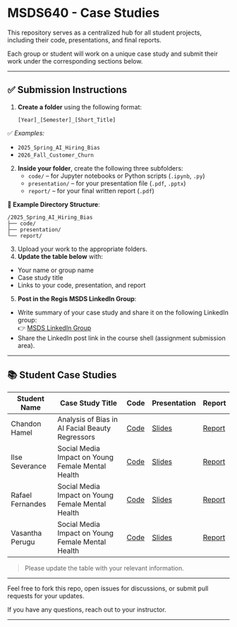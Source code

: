 # MSDS640 - Case Studies

This repository serves as a centralized hub for all student projects, including their code, presentations, and final reports.

Each group or student will work on a unique case study and submit their work under the corresponding sections below. 

---

## ✅ Submission Instructions

1. **Create a folder** using the following format:

   `[Year]_[Semester]_[Short_Title]`
   
✅ *Examples:*
- `2025_Spring_AI_Hiring_Bias`
- `2026_Fall_Customer_Churn`
  
2. **Inside your folder**, create the following three subfolders:
   - `code/` – for Jupyter notebooks or Python scripts (`.ipynb`, `.py`)
   - `presentation/` – for your presentation file (`.pdf`, `.pptx`)
   - `report/` – for your final written report (`.pdf`)

**📁 Example Directory Structure**:
```plaintext
/2025_Spring_AI_Hiring_Bias
├── code/
├── presentation/
└── report/
```

3. Upload your work to the appropriate folders.
4. **Update the table below** with:
- Your name or group name
- Case study title
- Links to your code, presentation, and report

5. **Post in the Regis MSDS LinkedIn Group**:
- Write summary of your case study and share it on the following LinkedIn group:  
  👉 [MSDS LinkedIn Group](https://www.linkedin.com/groups/12682252/)
- Share the LinkedIn post link in the course shell (assignment submission area).

---

## 📚 Student Case Studies

| Student Name | Case Study Title | Code | Presentation | Report |
|--------------|------------------|------|--------------|--------|
| Chandon Hamel| Analysis of Bias in AI Facial Beauty Regressors | [Code](2025_Spring_AI_Beauty_Bias/code) | [Slides](2025_Spring_AI_Beauty_Bias/presentation/final_presentation_hamel.pdf) | [Report](2025_Spring_AI_Beauty_Bias/report/BeautyBias_Hamel.pdf) |
| Ilse Severance| Social Media Impact on Young Female Mental Health | [Code](https://github.com/Regis-University-Data-Science/msds640_caseStudy/tree/main/2025_Spring_Social_Media_Mental_Health/code) | [Slides](https://github.com/Regis-University-Data-Science/msds640_caseStudy/blob/main/2025_Spring_Social_Media_Mental_Health/presentation/Social_Media_Mental_Health_Rafael_Vasantha_Ilse.pdf) | [Report](https://github.com/Regis-University-Data-Science/msds640_caseStudy/blob/main/2025_Spring_Social_Media_Mental_Health/report/MSDS640_Case_Study_Ilse_Rafael_Vasantha.pdf) |
| Rafael Fernandes| Social Media Impact on Young Female Mental Health | [Code](https://github.com/Regis-University-Data-Science/msds640_caseStudy/tree/main/2025_Spring_Social_Media_Mental_Health/code) | [Slides](https://github.com/Regis-University-Data-Science/msds640_caseStudy/blob/main/2025_Spring_Social_Media_Mental_Health/presentation/Social_Media_Mental_Health_Rafael_Vasantha_Ilse.pdf) | [Report](https://github.com/Regis-University-Data-Science/msds640_caseStudy/blob/main/2025_Spring_Social_Media_Mental_Health/report/MSDS640_Case_Study_Ilse_Rafael_Vasantha.pdf) |
| Vasantha Perugu| Social Media Impact on Young Female Mental Health | [Code](https://github.com/Regis-University-Data-Science/msds640_caseStudy/tree/main/2025_Spring_Social_Media_Mental_Health/code) | [Slides](https://github.com/Regis-University-Data-Science/msds640_caseStudy/blob/main/2025_Spring_Social_Media_Mental_Health/presentation/Social_Media_Mental_Health_Rafael_Vasantha_Ilse.pdf) | [Report](https://github.com/Regis-University-Data-Science/msds640_caseStudy/blob/main/2025_Spring_Social_Media_Mental_Health/report/MSDS640_Case_Study_Ilse_Rafael_Vasantha.pdf) |



> Please update the table with your relevant information.

---

Feel free to fork this repo, open issues for discussions, or submit pull requests for your updates.

If you have any questions, reach out to your instructor.

---
